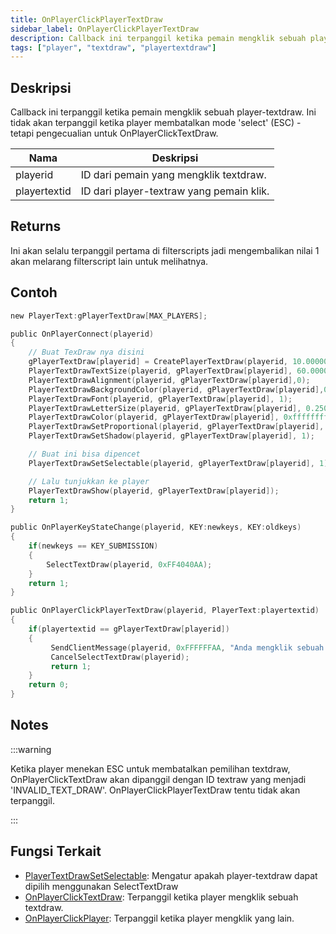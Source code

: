 ```yaml
---
title: OnPlayerClickPlayerTextDraw
sidebar_label: OnPlayerClickPlayerTextDraw
description: Callback ini terpanggil ketika pemain mengklik sebuah player-textdraw.
tags: ["player", "textdraw", "playertextdraw"]
---
```


## Deskripsi

Callback ini terpanggil ketika pemain mengklik sebuah player-textdraw. Ini tidak akan terpanggil ketika player membatalkan mode 'select' (ESC) - tetapi pengecualian untuk OnPlayerClickTextDraw.

| Nama         | Deskripsi                                |
| ------------ | ---------------------------------------- |
| playerid     | ID dari pemain yang mengklik textdraw.   |
| playertextid | ID dari player-textraw yang pemain klik. |

## Returns

Ini akan selalu terpanggil pertama di filterscripts jadi mengembalikan nilai 1 akan melarang filterscript lain untuk melihatnya.

## Contoh

```c
new PlayerText:gPlayerTextDraw[MAX_PLAYERS];

public OnPlayerConnect(playerid)
{
    // Buat TexDraw nya disini
    gPlayerTextDraw[playerid] = CreatePlayerTextDraw(playerid, 10.000000, 141.000000, "TextDrawKu");
    PlayerTextDrawTextSize(playerid, gPlayerTextDraw[playerid], 60.000000, 20.000000);
    PlayerTextDrawAlignment(playerid, gPlayerTextDraw[playerid],0);
    PlayerTextDrawBackgroundColor(playerid, gPlayerTextDraw[playerid],0x000000ff);
    PlayerTextDrawFont(playerid, gPlayerTextDraw[playerid], 1);
    PlayerTextDrawLetterSize(playerid, gPlayerTextDraw[playerid], 0.250000, 1.000000);
    PlayerTextDrawColor(playerid, gPlayerTextDraw[playerid], 0xffffffff);
    PlayerTextDrawSetProportional(playerid, gPlayerTextDraw[playerid], 1);
    PlayerTextDrawSetShadow(playerid, gPlayerTextDraw[playerid], 1);

    // Buat ini bisa dipencet
    PlayerTextDrawSetSelectable(playerid, gPlayerTextDraw[playerid], 1);

    // Lalu tunjukkan ke player
    PlayerTextDrawShow(playerid, gPlayerTextDraw[playerid]);
    return 1;
}

public OnPlayerKeyStateChange(playerid, KEY:newkeys, KEY:oldkeys)
{
    if(newkeys == KEY_SUBMISSION)
    {
        SelectTextDraw(playerid, 0xFF4040AA);
    }
    return 1;
}

public OnPlayerClickPlayerTextDraw(playerid, PlayerText:playertextid)
{
    if(playertextid == gPlayerTextDraw[playerid])
    {
         SendClientMessage(playerid, 0xFFFFFFAA, "Anda mengklik sebuah TextDraw, wow!.");
         CancelSelectTextDraw(playerid);
         return 1;
    }
    return 0;
}
```

## Notes

:::warning

Ketika player menekan ESC untuk membatalkan pemilihan textdraw, OnPlayerClickTextDraw akan dipanggil dengan ID textraw yang menjadi 'INVALID_TEXT_DRAW'. OnPlayerClickPlayerTextDraw tentu tidak akan terpanggil.

:::

## Fungsi Terkait

- [PlayerTextDrawSetSelectable](../functions/PlayerTextDrawSetSelectable): Mengatur apakah player-textdraw dapat dipilih menggunakan SelectTextDraw
- [OnPlayerClickTextDraw](OnPlayerClickTextDraw): Terpanggil ketika player mengklik sebuah textdraw.
- [OnPlayerClickPlayer](OnPlayerClickPlayer): Terpanggil ketika player mengklik yang lain.

